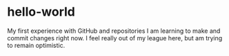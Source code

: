 # hello-world
My first experience with GitHub and repositories
I am learning to make and commit changes right now. 
I feel really out of my league here, but am trying to remain optimistic.
